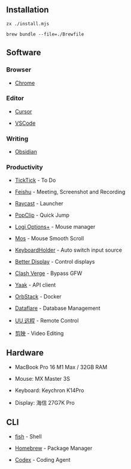 ## Installation

```shell
zx ./install.mjs
```

```shell
brew bundle --file=./Brewfile
```

## Software

### Browser

- [Chrome](Chrome/Chrome.md)

### Editor

- [Cursor](https://cursor.com/)

- [VSCode](https://code.visualstudio.com/)

### Writing

- [Obsidian](https://obsidian.md/)

### Productivity

- [TickTick](https://ticktick.com/) - To Do

- [Feishu](https://www.feishu.cn/) - Meeting, Screenshot and Recording

- [Raycast](https://raycast.com) - Launcher

- [PopClip](https://pilotmoon.com/popclip/) - Quick Jump

- [Logi Options+](https://www.logitech.com/en-us/software/logi-options-plus.html) - Mouse manager

- [Mos](https://mos.caldis.me/) - Mouse Smooth Scroll

- [KeyboardHolder](https://github.com/leaves615/KeyboardHolder) - Auto switch input source

- [Better Display](https://github.com/waydabber/BetterDisplay) - Control displays

- [Clash Verge](https://github.com/clash-verge-rev/clash-verge-rev) - Bypass GFW

- [Yaak](https://yaak.app/) - API client

- [OrbStack](https://orbstack.dev/) - Docker

- [Dataflare](https://dataflare.app/) - Database Management

- [UU 远程](https://uuyc.163.com/) - Remote Control

- [剪映](https://www.capcut.cn/) - Video Editing

## Hardware

- MacBook Pro 16 M1 Max / 32GB RAM

- Mouse: MX Master 3S

- Keyboard: Keychron K14Pro

- Display: 海信 27G7K Pro

## CLI

- [fish](https://fishshell.com/) - Shell

- [Homebrew](https://brew.sh/) - Package Manager

- [Codex](https://github.com/openai/codex) - Coding Agent
